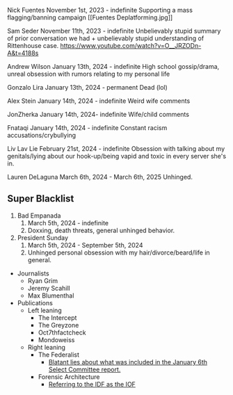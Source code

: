 Nick Fuentes
November 1st, 2023 - indefinite
Supporting a mass flagging/banning campaign
[[Fuentes Deplatforming.jpg]]

Sam Seder
November 11th, 2023 - indefinite
Unbelievably stupid summary of prior conversation we had + unbelievably stupid understanding of Rittenhouse case.
https://www.youtube.com/watch?v=O__JRZODn-A&t=4188s

Andrew Wilson
January 13th, 2024 - indefinite
High school gossip/drama, unreal obsession with rumors relating to my personal life

Gonzalo Lira
January 13th, 2024 - permanent
Dead (lol)

Alex Stein
January 14th, 2024 - indefinite
Weird wife comments

JonZherka
January 14th, 2024- indefinite
Wife/child comments

Fnataqi
January 14th, 2024 - indefinite
Constant racism accusations/crybullying

Liv Lav Lie
February 21st, 2024 - indefinite
Obsession with talking about my genitals/lying about our hook-up/being vapid and toxic in every server she's in.

Lauren DeLaguna
March 6th, 2024 - March 6th, 2025
Unhinged.

## Super Blacklist
1. Bad Empanada
	1. March 5th, 2024 - indefinite
	2. Doxxing, death threats, general unhinged behavior.
2. President Sunday
	1. March 5th, 2024 - September 5th, 2024
	2. Unhinged personal obsession with my hair/divorce/beard/life in general.



- Journalists
	- Ryan Grim
	- Jeremy Scahill
	- Max Blumenthal
- Publications
	- Left leaning
		- The Intercept
		- The Greyzone
		- Oct7thfactcheck
		- Mondoweiss
	- Right leaning
		- The Federalist
			- [Blatant lies about what was included in the January 6th Select Committee report.](https://thefederalist.com/2024/03/08/exclusive-liz-cheney-january-6-committee-suppressed-exonerating-evidence-of-trumps-push-for-national-guard/)
		- Forensic Architecture
			- [Referring to the IDF as the IOF](https://twitter.com/ForensicArchi/status/1715422493274427414)